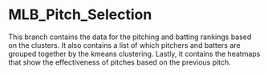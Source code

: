 # MLB_Pitch_Selection
This branch contains the data for the pitching and batting rankings based on the clusters.
It also contains a list of which pitchers and batters are grouped together by the kmeans clustering.
Lastly, it contains the heatmaps that show the effectiveness of pitches based on the previous pitch. 
